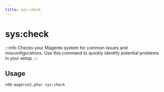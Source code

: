 ```yaml
---
title: sys:check
---
```


# sys:check

:::info
Checks your Magento system for common issues and misconfigurations. Use this command to quickly identify potential problems in your setup.
:::

## Usage
```sh
n98-magerun2.phar sys:check
```
